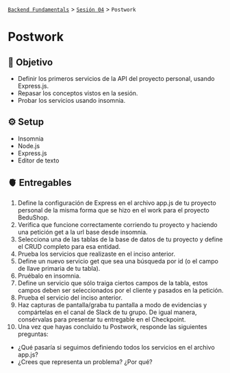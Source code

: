 [`Backend Fundamentals`](../../README.md) > [`Sesión 04`](../README.md) > `Postwork`

# Postwork

## 🎯 Objetivo

- Definir los primeros servicios de la API del proyecto personal, usando Express.js.
- Repasar los conceptos vistos en la sesión.
- Probar los servicios usando insomnia.


## ⚙️ Setup

- Insomnia
- Node.js
- Express.js
- Editor de texto

## 🫀 Entregables

1. Define la configuración de Express en el archivo app.js de tu proyecto personal de la misma forma que se hizo en el work para el proyecto BeduShop.
2. Verifica que funcione correctamente corriendo tu proyecto y haciendo una petición get a la url base desde insomnia.
3. Selecciona una de las tablas de la base de datos de tu proyecto y define el CRUD completo para esa entidad.
4. Prueba los servicios que realizaste en el inciso anterior.
5. Define un nuevo servicio get que sea una búsqueda por id (o el campo de llave primaria de tu tabla).
6. Pruébalo en insomnia.
7. Define un servicio que sólo traiga ciertos campos de la tabla, estos campos deben ser seleccionados por el cliente y pasados en la petición.
8. Prueba el servicio del inciso anterior.
9. Haz capturas de pantalla/graba tu pantalla a modo de evidencias y compártelas en el canal de Slack de tu grupo. De igual manera, consérvalas para presentar tu entregable en el Checkpoint.
10. Una vez que hayas concluido tu Postwork, responde las siguientes preguntas:

- ¿Qué pasaría si seguimos definiendo todos los servicios en el archivo app.js? 
- ¿Crees que representa un problema? ¿Por qué?


